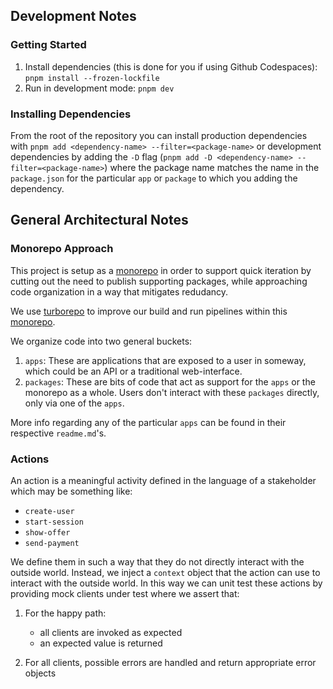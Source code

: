 ## Development Notes

### Getting Started

1. Install dependencies (this is done for you if using Github Codespaces): `pnpm install --frozen-lockfile`
2. Run in development mode: `pnpm dev`

### Installing Dependencies

From the root of the repository you can install production dependencies with `pnpm add <dependency-name> --filter=<package-name>` or development dependencies by adding the `-D` flag (`pnpm add -D <dependency-name> --filter=<package-name>`) where the package name matches the name in the `package.json` for the particular `app` or `package` to which you adding the dependency.

## General Architectural Notes

### Monorepo Approach

This project is setup as a [monorepo](https://en.wikipedia.org/wiki/Monorepo) in order to support quick iteration by cutting out the need to publish supporting packages, while approaching code organization in a way that mitigates redudancy.

We use [turborepo](https://turbo.build/repo) to improve our build and run pipelines within this [monorepo](https://en.wikipedia.org/wiki/Monorepo).

We organize code into two general buckets:

1. `apps`: These are applications that are exposed to a user in someway, which could be an API or a traditional web-interface.
2. `packages`: These are bits of code that act as support for the `apps` or the monorepo as a whole. Users don't interact with these `packages` directly, only via one of the `apps`.

More info regarding any of the particular `apps` can be found in their respective `readme.md`'s.

### Actions

An action is a meaningful activity defined in the language of a stakeholder which may be something like:

- `create-user`
- `start-session`
- `show-offer`
- `send-payment`

We define them in such a way that they do not directly interact with the outside world. Instead, we inject a `context` object that the action can use to interact with the outside world. In this way we can unit test these actions by providing mock clients under test where we assert that:

1. For the happy path:
    - all clients are invoked as expected
    - an expected value is returned

2. For all clients, possible errors are handled and return appropriate error objects
